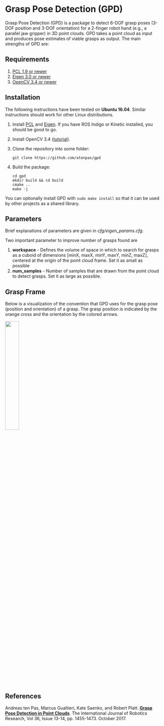 # Grasp Pose Detection (GPD)

Grasp Pose Detection (GPD) is a package to detect 6-DOF grasp poses (3-DOF
position and 3-DOF orientation) for a 2-finger robot hand (e.g., a parallel
jaw gripper) in 3D point clouds. GPD takes a point cloud as input and produces
pose estimates of viable grasps as output. The main strengths of GPD are:

## Requirements

1. [PCL 1.9 or newer](http://pointclouds.org/)
2. [Eigen 3.0 or newer](https://eigen.tuxfamily.org)
3. [OpenCV 3.4 or newer](https://opencv.org)


## Installation

The following instructions have been tested on **Ubuntu 16.04**. Similar
instructions should work for other Linux distributions.

1. Install [PCL](http://pointclouds.org/) and
[Eigen](https://eigen.tuxfamily.org). If you have ROS Indigo or Kinetic
installed, you should be good to go.

2. Install OpenCV 3.4 ([tutorial](https://www.python36.com/how-to-install-opencv340-on-ubuntu1604/)).

3. Clone the repository into some folder:

   ```
   git clone https://github.com/atenpas/gpd
   ```

4. Build the package:

   ```
   cd gpd
   mkdir build && cd build
   cmake ..
   make -j
   ```

You can optionally install GPD with `sudo make install` so that it can be used by other projects as a shared library.

## Parameters

Brief explanations of parameters are given in *cfg/eigen_params.cfg*.

Two important parameter to improve number of grasps found are 
1. **workspace** - Defines the volume of space in which to search for grasps as a cuboid of dimensions [minX, maxX, minY, maxY, minZ, maxZ], centered at the origin of the point cloud frame. Set it as small as possible
2. **num_samples** - Number of samples that are drawn from the point cloud to
detect grasps. Set it as large as possible.

## Grasp Frame

Below is a visualization of the convention that GPD uses for the grasp pose (position and orientation) of a grasp. The grasp position is indicated by the orange cross and the orientation by the colored arrows.

<img src="readme/hand_frame.png" alt="" width="30%" border="0" />

## References

Andreas ten Pas, Marcus Gualtieri, Kate Saenko, and Robert Platt. [**Grasp
Pose Detection in Point Clouds**](http://arxiv.org/abs/1706.09911). The
International Journal of Robotics Research, Vol 36, Issue 13-14, pp. 1455-1473.
October 2017.

